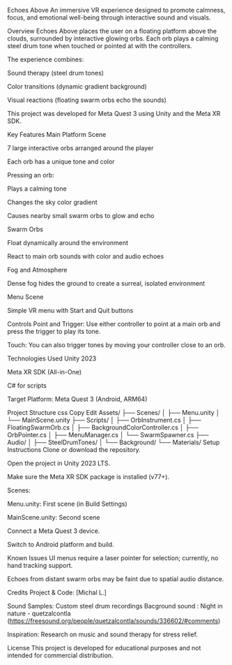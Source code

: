 Echoes  Above
An immersive VR experience designed to promote calmness, focus, and emotional well-being through interactive sound and visuals.

Overview
Echoes  Above places the user on a floating platform above the clouds, surrounded by interactive glowing orbs.
Each orb plays a calming steel drum tone when touched or pointed at with the controllers.

The experience combines:

Sound therapy (steel drum tones)

Color transitions (dynamic gradient background)

Visual reactions (floating swarm orbs echo the sounds)

This project was developed for Meta Quest 3 using Unity and the Meta XR SDK.

Key Features
Main Platform Scene

7 large interactive orbs arranged around the player

Each orb has a unique tone and color

Pressing an orb:

Plays a calming tone

Changes the sky color gradient

Causes nearby small swarm orbs to glow and echo

Swarm Orbs

Float dynamically around the environment

React to main orb sounds with color and audio echoes

Fog and Atmosphere

Dense fog hides the ground to create a surreal, isolated environment

Menu Scene

Simple VR menu with Start and Quit buttons

Controls
Point and Trigger:
Use either controller to point at a main orb and press the trigger to play its tone.

Touch:
You can also trigger tones by moving your controller close to an orb.

Technologies Used
Unity 2023

Meta XR SDK (All-in-One)

C# for scripts

Target Platform: Meta Quest 3 (Android, ARM64)

Project Structure
css
Copy
Edit
Assets/
├── Scenes/
│   ├── Menu.unity
│   └── MainScene.unity
├── Scripts/
│   ├── OrbInstrument.cs
│   ├── FloatingSwarmOrb.cs
│   ├── BackgroundColorController.cs
│   ├── OrbPointer.cs
│   ├── MenuManager.cs
│   └── SwarmSpawner.cs
├── Audio/
│   ├── SteelDrumTones/
│   └── Background/
└── Materials/
Setup Instructions
Clone or download the repository.

Open the project in Unity 2023 LTS.

Make sure the Meta XR SDK package is installed (v77+).

Scenes:

Menu.unity: First scene (in Build Settings)

MainScene.unity: Second scene

Connect a Meta Quest 3 device.

Switch to Android platform and build.

Known Issues
UI menus require a laser pointer for selection; currently, no hand tracking support.

Echoes from distant swarm orbs may be faint due to spatial audio distance.

Credits
Project & Code: [Michal L.]

Sound Samples: Custom steel drum recordings
Bacground sound : Night in nature - quetzalcontla (https://freesound.org/people/quetzalcontla/sounds/336602/#comments)

Inspiration: Research on music and sound therapy for stress relief.

License
This project is developed for educational purposes and not intended for commercial distribution.
